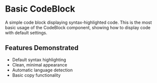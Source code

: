 # Basic CodeBlock

A simple code block displaying syntax-highlighted code. This is the most basic usage of the CodeBlock component, showing how to display code with default settings.

## Features Demonstrated

- Default syntax highlighting
- Clean, minimal appearance
- Automatic language detection
- Basic copy functionality
